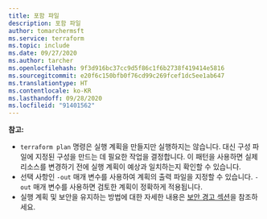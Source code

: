 ```yaml
---
title: 포함 파일
description: 포함 파일
author: tomarchermsft
ms.service: terraform
ms.topic: include
ms.date: 09/27/2020
ms.author: tarcher
ms.openlocfilehash: 9f3d916bc37cc9d5f86c1f6b2738f419414e5816
ms.sourcegitcommit: e20f6c150bfb0f76cd99c269fcef1dc5ee1ab647
ms.translationtype: HT
ms.contentlocale: ko-KR
ms.lasthandoff: 09/28/2020
ms.locfileid: "91401562"
---
```

  **참고:**

  - `terraform plan` 명령은 실행 계획을 만들지만 실행하지는 않습니다. 대신 구성 파일에 지정된 구성을 만드는 데 필요한 작업을 결정합니다. 이 패턴을 사용하면 실제 리소스를 변경하기 전에 실행 계획이 예상과 일치하는지 확인할 수 있습니다.
  - 선택 사항인 `-out` 매개 변수를 사용하여 계획의 출력 파일을 지정할 수 있습니다. `-out` 매개 변수를 사용하면 검토한 계획이 정확하게 적용됩니다.
  - 실행 계획 및 보안을 유지하는 방법에 대한 자세한 내용은 [보안 경고 섹션](https://www.terraform.io/docs/commands/plan.html#security-warning)을 참조하세요.